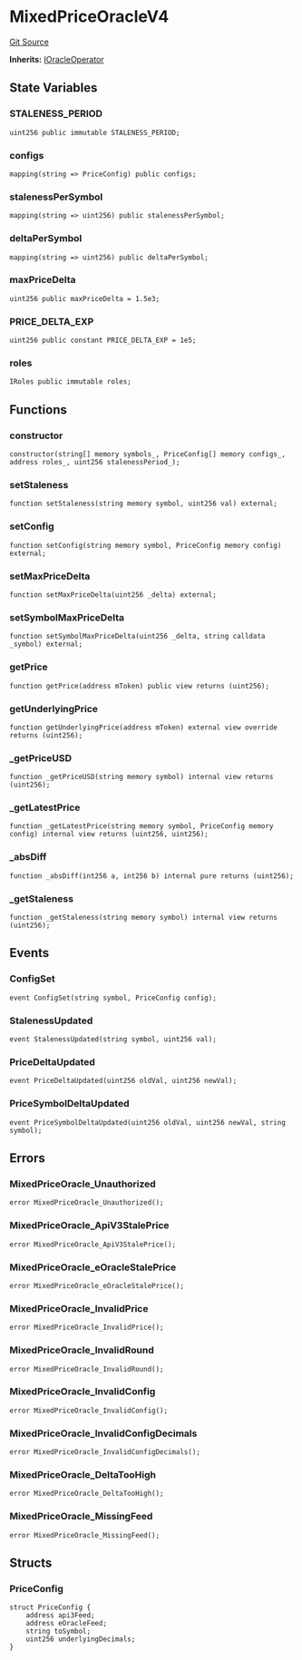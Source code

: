 # MixedPriceOracleV4
[Git Source](https://github.com/malda-protocol/malda-lending/blob/157d7bccdcadcb7388d89b00ec47106a82e67e78/src\oracles\MixedPriceOracleV4.sol)

**Inherits:**
[IOracleOperator](/src\interfaces\IOracleOperator.sol\interface.IOracleOperator.md)


## State Variables
### STALENESS_PERIOD

```solidity
uint256 public immutable STALENESS_PERIOD;
```


### configs

```solidity
mapping(string => PriceConfig) public configs;
```


### stalenessPerSymbol

```solidity
mapping(string => uint256) public stalenessPerSymbol;
```


### deltaPerSymbol

```solidity
mapping(string => uint256) public deltaPerSymbol;
```


### maxPriceDelta

```solidity
uint256 public maxPriceDelta = 1.5e3;
```


### PRICE_DELTA_EXP

```solidity
uint256 public constant PRICE_DELTA_EXP = 1e5;
```


### roles

```solidity
IRoles public immutable roles;
```


## Functions
### constructor


```solidity
constructor(string[] memory symbols_, PriceConfig[] memory configs_, address roles_, uint256 stalenessPeriod_);
```

### setStaleness


```solidity
function setStaleness(string memory symbol, uint256 val) external;
```

### setConfig


```solidity
function setConfig(string memory symbol, PriceConfig memory config) external;
```

### setMaxPriceDelta


```solidity
function setMaxPriceDelta(uint256 _delta) external;
```

### setSymbolMaxPriceDelta


```solidity
function setSymbolMaxPriceDelta(uint256 _delta, string calldata _symbol) external;
```

### getPrice


```solidity
function getPrice(address mToken) public view returns (uint256);
```

### getUnderlyingPrice


```solidity
function getUnderlyingPrice(address mToken) external view override returns (uint256);
```

### _getPriceUSD


```solidity
function _getPriceUSD(string memory symbol) internal view returns (uint256);
```

### _getLatestPrice


```solidity
function _getLatestPrice(string memory symbol, PriceConfig memory config) internal view returns (uint256, uint256);
```

### _absDiff


```solidity
function _absDiff(int256 a, int256 b) internal pure returns (uint256);
```

### _getStaleness


```solidity
function _getStaleness(string memory symbol) internal view returns (uint256);
```

## Events
### ConfigSet

```solidity
event ConfigSet(string symbol, PriceConfig config);
```

### StalenessUpdated

```solidity
event StalenessUpdated(string symbol, uint256 val);
```

### PriceDeltaUpdated

```solidity
event PriceDeltaUpdated(uint256 oldVal, uint256 newVal);
```

### PriceSymbolDeltaUpdated

```solidity
event PriceSymbolDeltaUpdated(uint256 oldVal, uint256 newVal, string symbol);
```

## Errors
### MixedPriceOracle_Unauthorized

```solidity
error MixedPriceOracle_Unauthorized();
```

### MixedPriceOracle_ApiV3StalePrice

```solidity
error MixedPriceOracle_ApiV3StalePrice();
```

### MixedPriceOracle_eOracleStalePrice

```solidity
error MixedPriceOracle_eOracleStalePrice();
```

### MixedPriceOracle_InvalidPrice

```solidity
error MixedPriceOracle_InvalidPrice();
```

### MixedPriceOracle_InvalidRound

```solidity
error MixedPriceOracle_InvalidRound();
```

### MixedPriceOracle_InvalidConfig

```solidity
error MixedPriceOracle_InvalidConfig();
```

### MixedPriceOracle_InvalidConfigDecimals

```solidity
error MixedPriceOracle_InvalidConfigDecimals();
```

### MixedPriceOracle_DeltaTooHigh

```solidity
error MixedPriceOracle_DeltaTooHigh();
```

### MixedPriceOracle_MissingFeed

```solidity
error MixedPriceOracle_MissingFeed();
```

## Structs
### PriceConfig

```solidity
struct PriceConfig {
    address api3Feed;
    address eOracleFeed;
    string toSymbol;
    uint256 underlyingDecimals;
}
```

